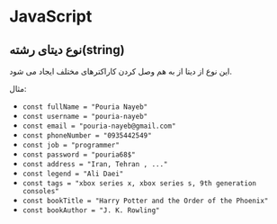 # JavaScript

## نوع دیتای رشته(string)

این نوع از دیتا از به هم وصل کردن کاراکترهای مختلف ایجاد می شود.

مثال:

- ```const fullName = "Pouria Nayeb"```
- ```const username = "pouria-nayeb"```
- ```const email = "pouria-nayeb@gmail.com"```
- ```const phoneNumber = "0935442549"```
- ```const job = "programmer"```
- ```const password = "pouria68$"```
- ```const address = "Iran, Tehran , ..."```
- ```const legend = "Ali Daei"```
- ```const tags = "xbox series x, xbox series s, 9th generation consoles"```
- ```const bookTitle = "Harry Potter and the Order of the Phoenix"```
- ```const bookAuthor = "J. K. Rowling"```
